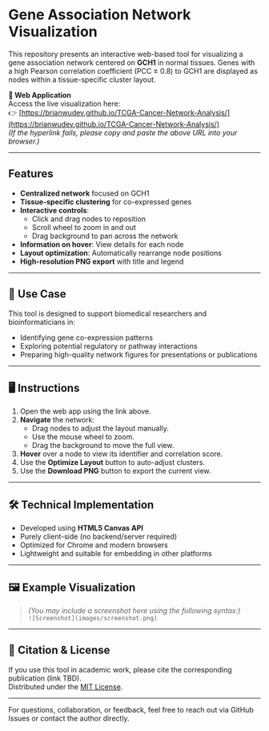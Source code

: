 #  Gene Association Network Visualization

This repository presents an interactive web-based tool for visualizing a gene association network centered on **GCH1** in normal tissues. Genes with a high Pearson correlation coefficient (PCC ≥ 0.8) to GCH1 are displayed as nodes within a tissue-specific cluster layout.

**🔗 Web Application**  
Access the live visualization here:  
👉 [https://brianwudev.github.io/TCGA-Cancer-Network-Analysis/](https://brianwudev.github.io/TCGA-Cancer-Network-Analysis/)  
*(If the hyperlink fails, please copy and paste the above URL into your browser.)*

---

##  Features

- **Centralized network** focused on GCH1
- **Tissue-specific clustering** for co-expressed genes
- **Interactive controls**:
  - Click and drag nodes to reposition
  - Scroll wheel to zoom in and out
  - Drag background to pan across the network
- **Information on hover**: View details for each node
- **Layout optimization**: Automatically rearrange node positions
- **High-resolution PNG export** with title and legend

---

## 🧪 Use Case

This tool is designed to support biomedical researchers and bioinformaticians in:

- Identifying gene co-expression patterns
- Exploring potential regulatory or pathway interactions
- Preparing high-quality network figures for presentations or publications

---

## 🖥️ Instructions

1. Open the web app using the link above.
2. **Navigate** the network:
   - Drag nodes to adjust the layout manually.
   - Use the mouse wheel to zoom.
   - Drag the background to move the full view.
3. **Hover** over a node to view its identifier and correlation score.
4. Use the **Optimize Layout** button to auto-adjust clusters.
5. Use the **Download PNG** button to export the current view.

---

## 🛠️ Technical Implementation

- Developed using **HTML5 Canvas API**
- Purely client-side (no backend/server required)
- Optimized for Chrome and modern browsers
- Lightweight and suitable for embedding in other platforms

---

## 🖼️ Example Visualization

> *(You may include a screenshot here using the following syntax:)*  
> `![Screenshot](images/screenshot.png)`

---

## 📄 Citation & License

If you use this tool in academic work, please cite the corresponding publication (link TBD).  
Distributed under the [MIT License](LICENSE).

---

For questions, collaboration, or feedback, feel free to reach out via GitHub Issues or contact the author directly.
